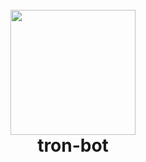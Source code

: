 <h1 align="center">
  <br>
  <img align="center" width="200" src="https://i.iexbase.com/ipfs/Qma9VaxkjQL33d2WZp6ERQGCKXHVvkAfZF9vkmMdrkch2T">
  <br>
  tron-bot
  <br>
</h1>
